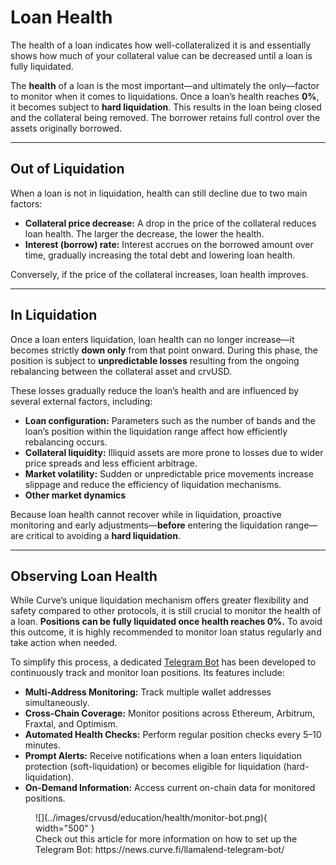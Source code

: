 <h1>Loan Health</h1>

The health of a loan indicates how well-collateralized it is and essentially shows how much of your collateral value can be decreased until a loan is fully liquidated.

The **health** of a loan is the most important—and ultimately the only—factor to monitor when it comes to liquidations. Once a loan’s health reaches **0%**, it becomes subject to **hard liquidation**. This results in the loan being closed and the collateral being removed. The borrower retains full control over the assets originally borrowed.

---

## **Out of Liquidation**

When a loan is not in liquidation, health can still decline due to two main factors:

- **Collateral price decrease:** A drop in the price of the collateral reduces loan health. The larger the decrease, the lower the health.
- **Interest (borrow) rate:** Interest accrues on the borrowed amount over time, gradually increasing the total debt and lowering loan health.

Conversely, if the price of the collateral increases, loan health improves.

---

## **In Liquidation**

Once a loan enters liquidation, loan health can no longer increase—it becomes strictly **down only** from that point onward. During this phase, the position is subject to **unpredictable losses** resulting from the ongoing rebalancing between the collateral asset and crvUSD.

These losses gradually reduce the loan’s health and are influenced by several external factors, including:

- **Loan configuration:** Parameters such as the number of bands and the loan’s position within the liquidation range affect how efficiently rebalancing occurs.
- **Collateral liquidity:** Illiquid assets are more prone to losses due to wider price spreads and less efficient arbitrage.
- **Market volatility:** Sudden or unpredictable price movements increase slippage and reduce the efficiency of liquidation mechanisms.
- **Other market dynamics**

Because loan health cannot recover while in liquidation, proactive monitoring and early adjustments—**before** entering the liquidation range—are critical to avoiding a **hard liquidation**.

---

## **Observing Loan Health**

While Curve’s unique liquidation mechanism offers greater flexibility and safety compared to other protocols, it is still crucial to monitor the health of a loan. **Positions can be fully liquidated once health reaches 0%.** To avoid this outcome, it is highly recommended to monitor loan status regularly and take action when needed.

To simplify this process, a dedicated [Telegram Bot](https://news.curve.fi/llamalend-telegram-bot/) has been developed to continuously track and monitor loan positions. Its features include:

- **Multi-Address Monitoring:** Track multiple wallet addresses simultaneously.
- **Cross-Chain Coverage:** Monitor positions across Ethereum, Arbitrum, Fraxtal, and Optimism.
- **Automated Health Checks:** Perform regular position checks every 5–10 minutes.
- **Prompt Alerts:** Receive notifications when a loan enters liquidation protection (soft-liquidation) or becomes eligible for liquidation (hard-liquidation).
- **On-Demand Information:** Access current on-chain data for monitored positions.

<figure markdown="span">
  ![](../images/crvusd/education/health/monitor-bot.png){ width="500" }
  <figcaption>Check out this article for more information on how to set up the Telegram Bot: https://news.curve.fi/llamalend-telegram-bot/</figcaption>
</figure>